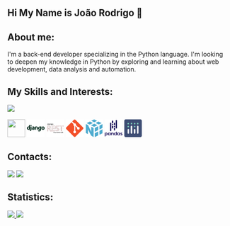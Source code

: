 ## Hi My Name is João Rodrigo 👋

## About me:


I'm a back-end developer specializing in the Python language. I'm looking to deepen my knowledge in Python by exploring and learning about web development, data analysis and automation.

## My Skills and Interests:
<img src="https://media.giphy.com/media/VbnUQpnihPSIgIXuZv/giphy.gif?cid=790b7611a08lyzc8ji07jcwnd1e7lh99kk3yjh7wlxbturo2&ep=v1_gifs_search&rid=giphy.gif&ct=g" width="150" height="auto" />


<img loading="lazy" src="https://cdn.jsdelivr.net/gh/devicons/devicon/icons/python/python-original.svg" width="40" height="40"/> <img loading="lazy" src="https://github.com/devicons/devicon/blob/master/icons/django/django-plain-wordmark.svg" width="40" height="40"/> <img loading="lazy" src="https://github.com/devicons/devicon/blob/master/icons/djangorest/djangorest-original.svg" width="40" height="40"/> <img loading="lazy" src="https://github.com/devicons/devicon/blob/master/icons/git/git-original.svg" width="40" height="40"/> <img loading="lazy" src="https://github.com/devicons/devicon/blob/master/icons/numpy/numpy-plain.svg" width="40" height="40"/> <img loading="lazy" src="https://github.com/devicons/devicon/blob/master/icons/pandas/pandas-plain-wordmark.svg" width="40" height="40"/> <img loading="lazy" src="https://github.com/devicons/devicon/blob/master/icons/plotly/plotly-original.svg" width="40" height="40"/> 

## Contacts:

<div>
<a href = "mailto: joaorodrigooliver9@gmail.com"><img loading="lazy" src="https://img.shields.io/badge/Gmail-D14836?style=for-the-badge&logo=gmail&logoColor=white" target="_blank"></a>
<a href="https://www.linkedin.com/in/joao-rodrigo-ba56142a6/" target="_blank"><img loading="lazy" src="https://img.shields.io/badge/-LinkedIn-%230077B5?style=for-the-badge&logo=linkedin&logoColor=white" target="_blank"></a>   
</div>

## Statistics:

<div>
<a href="https://github.com/jrodrigo340">
<img loading="lazy" height="180em" src="https://github-readme-stats.vercel.app/api?username=jrodrigo340&show_icons=true&theme=dracula&include_all_commits=true&count_private=true"/>
<img loading="lazy" height="180em" src="https://github-readme-stats.vercel.app/api/top-langs/?username=jrodrigo340&layout=compact&langs_count=7&theme=dracula"/>
</div>


